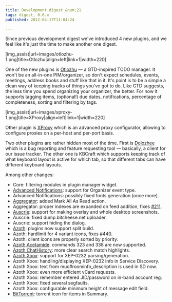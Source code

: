 ```yaml
---
title: Development digest &num;21
tags: digest, 0.6.x
published: 2012-04-17T11:04:24

---
```


Since previous development digest we've introduced 4 new plugins, and we
feel like it's just the time to make another one digest.

\[img\_assist|url=images/otlozhu-1.png|title=Otlozhu|align=left|link=1|width=220\]

One of the new plugins is [Otlozhu](/plugins-otlozhu) — a GTD-inspired
TODO manager. It won't be an all-in-one PIM/organizer, so don't expect
schedules, events, meetings, address books and stuff like that in it.
It's point is to be a simple a clean way of keeping tracks of things
you've got to do. Like GTD suggests, the less time you spend organizing
your organizer, the better. For now it supports tagging items,
(optional!) due dates, notifications, percentage of completeness,
sorting and filtering by tags.

\[img\_assist|url=images/xproxy-1.png|title=XProxy|align=left|link=1|width=220\]

Other plugin is [XProxy](/plugins-xproxy) which is an advanced proxy
configurator, allowing to configure proxies on a per-host and per-port
basis.

Two other plugins are rather hidden most of the time. First is
[Dolozhee](/plugins-dolozhee) which is a bug reporting and feature
requesting tool — basically, a client for our issue tracker. The other
one is KBCraft which supports keeping track of what keyboard layout is
active for which tab, so that different tabs can have different keyboard
layouts.

Among other changes:

- Core: filtering modules in plugin manager widget.
- [Advanced Notifications](/plugins-advancednotifications): support
  for Organizer event type.
- Advanced Notifications: possibly fixed fonts generation (once more).
- [Aggregator](/plugins-aggregator): added Mark All As Read action.
- Aggregator: proper indexes are expanded on feed addition, fixes
  [\#211](http://dev.leechcraft.org/issues/211).
- [Auscrie](/plugins-auscrie): support for making overlay and whole
  desktop screenshots.
- Auscrie: fixed dump.bitcheese.net uploader.
- Auscrie: support hiding the dialog.
- [Azoth](/plugins-azoth): plugins now support split build.
- Azoth: hardlimit for 4 variant icons, fixes
  [\#440](http://dev.leechcraft.org/issues/440).
- Azoth: client icons are properly sorted by priority.
- [Azoth Acetamide](/plugins-azoth-acetamide): commands 323 and 338
  are now supported.
- [Azoth ChatHistory](/plugins-azoth-chathistory): more clear search
  match highlights.
- [Azoth Xoox](/plugins-azoth-xoox): support for
  XEP-0232 parsing/generation.
- Azoth Xoox: handling/displaying XEP-0232 info in Service Discovery.
- Azoth Xoox: text from muc\#roominfo\_description is used in SD now.
- Azoth Xoox: even more efficient vCard requests.
- Azoth Xoox: remember entered JID/password on in-band account reg.
- Azoth Xoox: fixed several segfaults.
- Azoth Xoox: configurable minimum height of message edit field.
- [BitTorrent](/plugins-aggregator): torrent icon for items
  in Summary.

